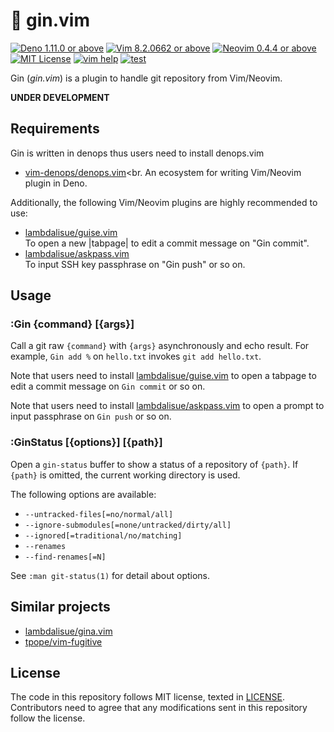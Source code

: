 # 🥃 gin.vim

[![Deno 1.11.0 or above](https://img.shields.io/badge/Deno-Support%201.11.0-yellowgreen.svg?logo=deno)](https://github.com/denoland/deno/tree/v1.11.0)
[![Vim 8.2.0662 or above](https://img.shields.io/badge/Vim-Support%208.2.0662-yellowgreen.svg?logo=vim)](https://github.com/vim/vim/tree/v8.2.0662)
[![Neovim 0.4.4 or above](https://img.shields.io/badge/Neovim-Support%200.4.4-yellowgreen.svg?logo=neovim&logoColor=white)](https://github.com/neovim/neovim/tree/v0.4.4)
[![MIT License](https://img.shields.io/badge/license-MIT-blue.svg)](LICENSE)
[![vim help](https://img.shields.io/badge/vim-%3Ah%20gin-orange.svg)](doc/gin.txt)
[![test](https://github.com/lambdalisue/gin.vim/actions/workflows/test.yml/badge.svg)](https://github.com/lambdalisue/gin.vim/actions/workflows/test.yml)

Gin (_gin.vim_) is a plugin to handle git repository from Vim/Neovim.

**UNDER DEVELOPMENT**

## Requirements

Gin is written in denops thus users need to install denops.vim

- [vim-denops/denops.vim][vim-denops/denops.vim]<br. An ecosystem for writing
  Vim/Neovim plugin in Deno.

Additionally, the following Vim/Neovim plugins are highly recommended to use:

- [lambdalisue/guise.vim][lambdalisue/guise.vim]<br> To open a new |tabpage| to
  edit a commit message on "Gin commit".
- [lambdalisue/askpass.vim][lambdalisue/askpass.vim]<br> To input SSH key
  passphrase on "Gin push" or so on.

[vim-denops/denops.vim]: https://github.com/vim-denops/denops.vim
[lambdalisue/guise.vim]: https://github.com/lambdalisue/guise.vim
[lambdalisue/askpass.vim]: https://github.com/lambdalisue/askpass.vim

## Usage

### :Gin {command} [{args}]

Call a git raw `{command}` with `{args}` asynchronously and echo result. For
example, `Gin add %` on `hello.txt` invokes `git add hello.txt`.

Note that users need to install [lambdalisue/guise.vim][lambdalisue/guise.vim]
to open a tabpage to edit a commit message on `Gin commit` or so on.

Note that users need to install
[lambdalisue/askpass.vim][lambdalisue/askpass.vim] to open a prompt to input
passphrase on `Gin push` or so on.

### :GinStatus [{options}] [{path}]

Open a `gin-status` buffer to show a status of a repository of `{path}`. If
`{path}` is omitted, the current working directory is used.

The following options are available:

- `--untracked-files[=no/normal/all]`
- `--ignore-submodules[=none/untracked/dirty/all]`
- `--ignored[=traditional/no/matching]`
- `--renames`
- `--find-renames[=N]`

See `:man git-status(1)` for detail about options.

## Similar projects

- [lambdalisue/gina.vim](https://github.com/lambdalisue/gina.vim)
- [tpope/vim-fugitive](https://github.com/tpope/vim-fugitive)

## License

The code in this repository follows MIT license, texted in [LICENSE](./LICENSE).
Contributors need to agree that any modifications sent in this repository follow
the license.
